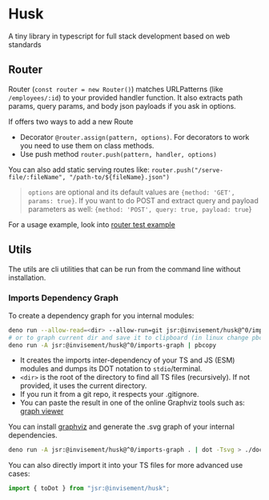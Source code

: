 # Husk
A tiny library in typescript for full stack development based on web standards

## Router
Router (`const router = new Router()`) matches URLPatterns (like `/employees/:id`) to your provided handler function. It also extracts path params, query params, and body json payloads if you ask in options.

If offers two ways to add a new Route
- Decorator `@router.assign(pattern, options)`. For decorators to work you need to use them on class methods.
- Use push method `router.push(pattern, handler, options)`

You can also add static serving routes like: `router.push("/serve-file/:fileName", "/path-to/${fileName}.json")`

> `options` are optional and its default values are `{method: 'GET', params: true}`. If you want to do POST and extract query and payload parameters as well: `{method: 'POST', query: true, payload: true`}

For a usage example, look into [router test example](./how-to-use/router-example.ts)


## Utils
The utils are cli utilities that can be run from the command line without installation.

### Imports Dependency Graph
To create a dependency graph for you internal modules:
```sh
deno run --allow-read=<dir> --allow-run=git jsr:@invisement/husk@^0/imports-graph <dir> 
# or to graph current dir and save it to clipboard (in linux change pbcopy to xclip)
deno run -A jsr:@invisement/husk@^0/imports-graph | pbcopy
```
- It creates the imports inter-dependency of your TS and JS (ESM) modules and dumps its DOT notation to `stdio`/terminal.  
- `<dir>` is the root of the directory to find all TS files (recursively). If not provided, it uses the current directory.
- If you run it from a git repo, it respects your .gitignore.
- You can paste the result in one of the online Graphviz tools such as: [graph viewer](https://magjac.com/graphviz-visual-editor/)

You can install [graphviz](https://graphviz.org/doc/info/command.html) and generate the .svg graph of your internal dependencies.
```sh
deno run -A jsr:@invisement/husk@^0/imports-graph . | dot -Tsvg > ./documentation/my-imports-graph.svg
```

You can also directly import it into your TS files for more advanced use cases:
```ts
import { toDot } from "jsr:@invisement/husk";
```


